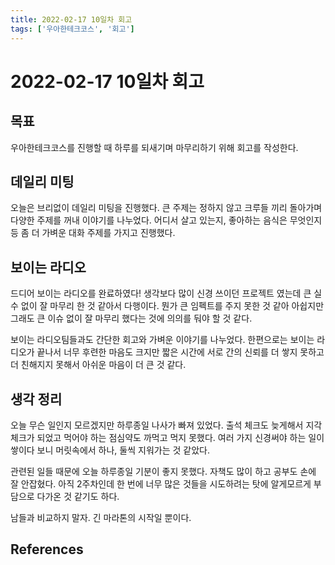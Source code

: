 ```yaml
---
title: 2022-02-17 10일차 회고
tags: ['우아한테크코스', '회고']
---
```


# 2022-02-17 10일차 회고

<CenterImage image-src=https://user-images.githubusercontent.com/59357153/152970395-a31c8134-fc89-449f-b4dc-441e03df929c.png />

## 목표

우아한테크코스를 진행할 때 하루를 되새기며 마무리하기 위해 회고를 작성한다.

## 데일리 미팅

오늘은 브리없이 데일리 미팅을 진행했다. 큰 주제는 정하지 않고 크루들 끼리 돌아가며 다양한 주제를 꺼내 이야기를 나누었다. 어디서 살고 있는지, 좋아하는 음식은 무엇인지 등 좀 더 가벼운 대화 주제를 가지고 진행했다.

## 보이는 라디오

드디어 보이는 라디오를 완료하였다! 생각보다 많이 신경 쓰이던 프로젝트 였는데 큰 실수 없이 잘 마무리 한 것 같아서 다행이다. 뭔가 큰 임펙트를 주지 못한 것 같아 아쉽지만 그래도 큰 이슈 없이 잘 마무리 했다는 것에 의의를 둬야 할 것 같다. 

보이는 라디오팀들과도 간단한 회고와 가벼운 이야기를 나누었다. 한편으로는 보이는 라디오가 끝나서 너무 후련한 마음도 크지만 짧은 시간에 서로 간의 신뢰를 더 쌓지 못하고 더 친해지지 못해서 아쉬운 마음이 더 큰 것 같다.

## 생각 정리

오늘 무슨 일인지 모르겠지만 하루종일 나사가 빠져 있었다. 출석 체크도 늦게해서 지각체크가 되었고 먹어야 하는 점심약도 까먹고 먹지 못했다. 여러 가지 신경써야 하는 일이 쌓이다 보니 머릿속에서 하나, 둘씩 지워가는 것 같았다.

관련된 일들 때문에 오늘 하루종일 기분이 좋지 못했다. 자책도 많이 하고 공부도 손에 잘 안잡혔다. 아직 2주차인데 한 번에 너무 많은 것들을 시도하려는 탓에 알게모르게 부담으로 다가온 것 같기도 하다.

남들과 비교하지 말자. 긴 마라톤의 시작일 뿐이다. 

## References

<TagLinks />